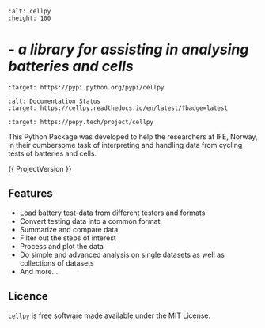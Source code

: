 ```{image} _static/cellpy-icon-long.svg
:alt: cellpy
:height: 100
```

# - *a library for assisting in analysing batteries and cells*

```{image} https://img.shields.io/pypi/v/cellpy.svg
:target: https://pypi.python.org/pypi/cellpy
```

```{image} https://readthedocs.org/projects/cellpy/badge/?version=latest
:alt: Documentation Status
:target: https://cellpy.readthedocs.io/en/latest/?badge=latest
```

```{image} https://static.pepy.tech/badge/cellpy
:target: https://pepy.tech/project/cellpy
```

This Python Package was developed to help the
researchers at IFE, Norway, in their cumbersome task of
interpreting and handling data from cycling tests of
batteries and cells.

{{ ProjectVersion }}

## Features

- Load battery test-data from different testers and formats
- Convert testing data into a common format
- Summarize and compare data
- Filter out the steps of interest
- Process and plot the data
- Do simple and advanced analysis on single datasets as well as collections of datasets
- And more...

## Licence

`cellpy` is free software made available under the MIT License.
